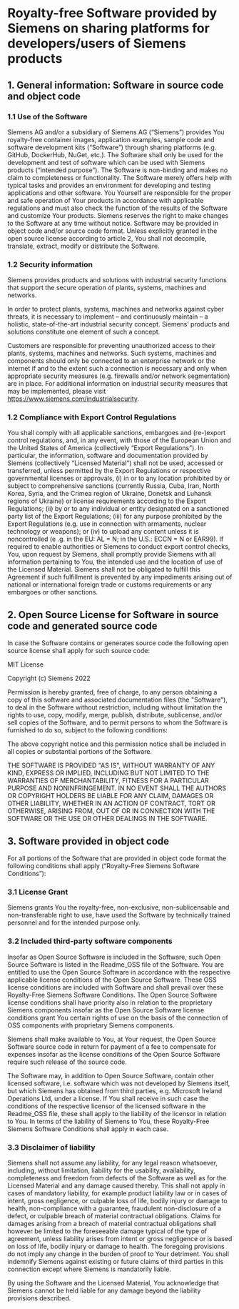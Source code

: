 # Royalty-free Software provided by Siemens on sharing platforms for developers/users of Siemens products

## 1. General information: Software in source code and object code

### 1.1 Use of the Software
Siemens AG and/or a subsidiary of Siemens AG (“Siemens”) provides You royalty-free container images, application examples, sample code and software development kits (“Software”) through sharing platforms (e.g. GitHub, DockerHub, NuGet, etc.). The Software shall only be used for the development and test of software which can be used with Siemens products (“intended purpose”). The Software is non-binding and makes no claim to completeness or functionality. The Software merely offers help with typical tasks and provides an environment for developing and testing applications and other software. You Yourself are responsible for the proper and safe operation of Your products in accordance with applicable regulations and must also check the function of the results of the Software and customize Your products. Siemens reserves the right to make changes to the Software at any time without notice. Software may be provided in object code and/or source code format. Unless explicitly granted in the open source license according to article 2, You shall not decompile, translate, extract, modify or distribute the Software.

### 1.2	Security information
Siemens provides products and solutions with industrial security functions that support the secure operation of plants, systems, machines and networks.

In order to protect plants, systems, machines and networks against cyber threats, it is necessary to implement – and continuously maintain – a holistic, state-of-the-art industrial security concept. Siemens’ products and solutions constitute one element of such a concept.

Customers are responsible for preventing unauthorized access to their plants, systems, machines and networks. Such systems, machines and components should only be connected to an enterprise network or the internet if and to the extent such a connection is necessary and only when appropriate security measures (e.g. firewalls and/or network segmentation) are in place.
For additional information on industrial security measures that may be implemented, please visit https://www.siemens.com/industrialsecurity.

### 1.2 Compliance with Export Control Regulations 
You shall comply with all applicable sanctions, embargoes and (re-)export control regulations, and, in any event, with those of the European Union and the United States of America (collectively “Export Regulations”). In particular, the information, software and documentation provided by Siemens (collectively “Licensed Material”) shall not be used, accessed or transferred, unless permitted by the Export Regulations or respective governmental licenses or approvals, (i) in or to any location prohibited by or subject to comprehensive sanctions (currently Russia, Cuba, Iran, North Korea, Syria, and the Crimea region of Ukraine, Donetsk and Luhansk regions of Ukraine) or license requirements according to the Export Regulations; (ii) by or to any individual or entity designated on a sanctioned party list of the Export Regulations; (iii) for any purpose prohibited by the Export Regulations (e.g. use in connection with armaments, nuclear technology or weapons); or (iv) to upload any content unless it is noncontrolled (e .g. in the EU: AL = N; in the U.S.: ECCN = N or EAR99). If required to enable authorities or Siemens to conduct export control checks, You, upon request by Siemens, shall promptly provide Siemens with all information pertaining to You, the intended use and the location of use of the Licensed Material. Siemens shall not be obligated to fulfill this Agreement if such fulfillment is prevented by any impediments arising out of national or international foreign trade or customs requirements or any embargoes or other sanctions. 

## 2. Open Source License for Software in source code and generated source code
In case the Software contains or generates source code the following open source license shall apply for such source code:

MIT License 

Copyright (c) Siemens 2022

Permission is hereby granted, free of charge, to any person obtaining a copy of this software and associated documentation files (the "Software"), to deal in the Software without restriction, including without limitation the rights to use, copy, modify, merge, publish, distribute, sublicense, and/or sell copies of the Software, and to permit persons to whom the Software is furnished to do so, subject to the following conditions:

The above copyright notice and this permission notice shall be included in all copies or substantial portions of the Software.

THE SOFTWARE IS PROVIDED "AS IS", WITHOUT WARRANTY OF ANY KIND, EXPRESS OR IMPLIED, INCLUDING BUT NOT LIMITED TO THE WARRANTIES OF MERCHANTABILITY, FITNESS FOR A PARTICULAR PURPOSE AND NONINFRINGEMENT. IN NO EVENT SHALL THE AUTHORS OR COPYRIGHT HOLDERS BE LIABLE FOR ANY CLAIM, DAMAGES OR OTHER LIABILITY, WHETHER IN AN ACTION OF CONTRACT, TORT OR OTHERWISE, ARISING FROM, OUT OF OR IN CONNECTION WITH THE SOFTWARE OR THE USE OR OTHER DEALINGS IN THE SOFTWARE.

## 3. Software provided in object code
For all portions of the Software that are provided in object code format the following conditions shall apply (“Royalty-Free Siemens Software Conditions”):

### 3.1	License Grant
Siemens grants You the royalty-free, non-exclusive, non-sublicensable and non-transferable right to use, have used the Software by technically trained personnel and for the intended purpose only.

### 3.2	Included third-party software components
Insofar as Open Source Software is included in the Software, such Open Source Software is listed in the Readme_OSS file of the Software. You are entitled to use the Open Source Software in accordance with the respective applicable license conditions of the Open Source Software. These OSS license conditions are included with Software and shall prevail over these Royalty-Free Siemens Software Conditions. The Open Source Software license conditions shall have priority also in relation to the proprietary Siemens components insofar as the Open Source Software license conditions grant You certain rights of use on the basis of the connection of OSS components with proprietary Siemens components. 

Siemens shall make available to You, at Your request, the Open Source Software source code in return for payment of a fee to compensate for expenses insofar as the license conditions of the Open Source Software require such release of the source code. 

The Software may, in addition to Open Source Software, contain other licensed software, i.e. software which was not developed by Siemens itself, but which Siemens has obtained from third parties, e.g. Microsoft Ireland Operations Ltd, under a license. If You shall receive in such case the conditions of the respective licensor of the licensed software in the Readme_OSS file, these shall apply to the liability of the licensor in relation to You. In terms of the liability of Siemens to You, these Royalty-Free Siemens Software Conditions shall apply in each case.

### 3.3	Disclaimer of liability
Siemens shall not assume any liability, for any legal reason whatsoever, including, without limitation, liability for the usability, availability, completeness and freedom from defects of the Software as well as for the Licensed Material and any damage caused thereby. This shall not apply in cases of mandatory liability, for example product liability law or in cases of intent, gross negligence, or culpable loss of life, bodily injury or damage to health, non-compliance with a guarantee, fraudulent non-disclosure of a defect, or culpable breach of material contractual obligations. Claims for damages arising from a breach of material contractual obligations shall however be limited to the foreseeable damage typical of the type of agreement, unless liability arises from intent or gross negligence or is based on loss of life, bodily injury or damage to health. The foregoing provisions do not imply any change in the burden of proof to Your detriment. You shall indemnify Siemens against existing or future claims of third parties in this connection except where Siemens is mandatorily liable.

By using the Software and the Licensed Material, You acknowledge that Siemens cannot be held liable for any damage beyond the liability provisions described.
